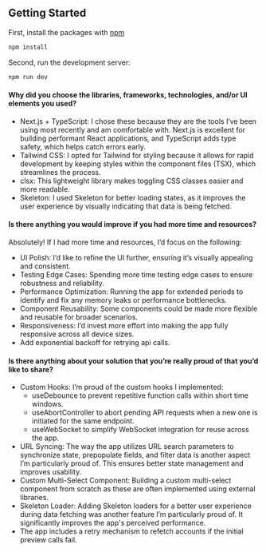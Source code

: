 ## Getting Started

First, install the packages with [npm](https://www.npmjs.com/)

```bash
npm install
```

Second, run the development server:

```bash
npm run dev
```

#### Why did you choose the libraries, frameworks, technologies, and/or UI elements you used?

- Next.js + TypeScript: I chose these because they are the tools I’ve been using most recently and am comfortable with. Next.js is excellent for building performant React applications, and TypeScript adds type safety, which helps catch errors early.
- Tailwind CSS: I opted for Tailwind for styling because it allows for rapid development by keeping styles within the component files (TSX), which streamlines the process.
- clsx: This lightweight library makes toggling CSS classes easier and more readable.
- Skeleton: I used Skeleton for better loading states, as it improves the user experience by visually indicating that data is being fetched.

#### Is there anything you would improve if you had more time and resources?

Absolutely! If I had more time and resources, I’d focus on the following:

- UI Polish: I’d like to refine the UI further, ensuring it’s visually appealing and consistent.
- Testing Edge Cases: Spending more time testing edge cases to ensure robustness and reliability.
- Performance Optimization: Running the app for extended periods to identify and fix any memory leaks or performance bottlenecks.
- Component Reusability: Some components could be made more flexible and reusable for broader scenarios.
- Responsiveness: I’d invest more effort into making the app fully responsive across all device sizes.
- Add exponential backoff for retrying api calls.

#### Is there anything about your solution that you’re really proud of that you’d like to share?

- Custom Hooks: I’m proud of the custom hooks I implemented:
  - useDebounce to prevent repetitive function calls within short time windows.
  - useAbortController to abort pending API requests when a new one is initiated for the same endpoint.
  - useWebSocket to simplify WebSocket integration for reuse across the app.
- URL Syncing: The way the app utilizes URL search parameters to synchronize state, prepopulate fields, and filter data is another aspect I’m particularly proud of. This ensures better state management and improves usability.
- Custom Multi-Select Component: Building a custom multi-select component from scratch as these are often implemented using external libraries.
- Skeleton Loader: Adding Skeleton loaders for a better user experience during data fetching was another feature I’m particularly proud of. It significantly improves the app's perceived performance.
- The app includes a retry mechanism to refetch accounts if the initial preview calls fail.
